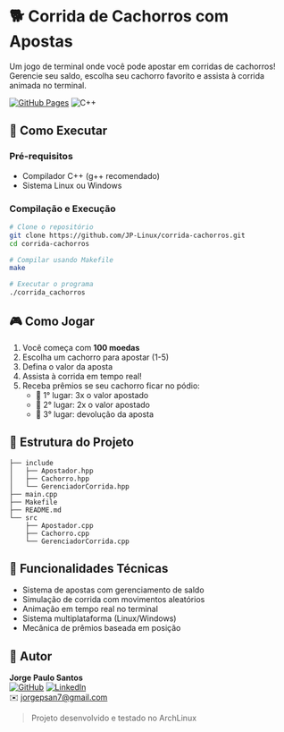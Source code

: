# 🐕 Corrida de Cachorros com Apostas

Um jogo de terminal onde você pode apostar em corridas de cachorros! Gerencie seu saldo, escolha seu cachorro favorito e assista à corrida animada no terminal.

[![GitHub Pages](https://img.shields.io/badge/GitHub%20Pages-Live-brightgreen)](https://jp-linux.github.io)
![C++](https://img.shields.io/badge/-C++-blue?logo=cplusplus)

## 🚀 Como Executar

### Pré-requisitos
- Compilador C++ (g++ recomendado)
- Sistema Linux ou Windows

### Compilação e Execução
```bash
# Clone o repositório
git clone https://github.com/JP-Linux/corrida-cachorros.git
cd corrida-cachorros

# Compilar usando Makefile
make

# Executar o programa
./corrida_cachorros
```

## 🎮 Como Jogar
1. Você começa com **100 moedas**
2. Escolha um cachorro para apostar (1-5)
3. Defina o valor da aposta
4. Assista à corrida em tempo real!
5. Receba prêmios se seu cachorro ficar no pódio:
   - 🥇 1° lugar: 3x o valor apostado
   - 🥈 2° lugar: 2x o valor apostado
   - 🥉 3° lugar: devolução da aposta

## 🧩 Estrutura do Projeto
```
├── include
│   ├── Apostador.hpp
│   ├── Cachorro.hpp
│   └── GerenciadorCorrida.hpp
├── main.cpp
├── Makefile
├── README.md
└── src
    ├── Apostador.cpp
    ├── Cachorro.cpp
    └── GerenciadorCorrida.cpp
```

## 🔧 Funcionalidades Técnicas
- Sistema de apostas com gerenciamento de saldo
- Simulação de corrida com movimentos aleatórios
- Animação em tempo real no terminal
- Sistema multiplataforma (Linux/Windows)
- Mecânica de prêmios baseada em posição

## 👤 Autor
**Jorge Paulo Santos**  
[![GitHub](https://img.shields.io/badge/GitHub-JP--Linux-blue?style=flat&logo=github)](https://github.com/JP-Linux) 
[![LinkedIn](https://img.shields.io/badge/LinkedIn-jorgepaulo--santos-blue?style=flat&logo=linkedin)](https://www.linkedin.com/in/jorgepaulo-santos/)  
✉️ jorgepsan7@gmail.com

> Projeto desenvolvido e testado no ArchLinux
